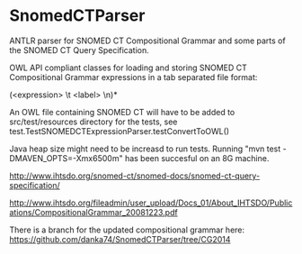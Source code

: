 SnomedCTParser
==============
ANTLR parser for SNOMED CT Compositional Grammar and some parts of the SNOMED CT Query Specification.

OWL API compliant classes for loading and storing SNOMED CT Compositional Grammar expressions in a tab separated file format:

(\<expression> \t \<label> \n)*

An OWL file containing SNOMED CT will have to be added to src/test/resources directory for the tests, see test.TestSNOMEDCTExpressionParser.testConvertToOWL()

Java heap size might need to be increasd to run tests. Running "mvn test -DMAVEN_OPTS=-Xmx6500m" has been succesful on an 8G machine.

http://www.ihtsdo.org/snomed-ct/snomed-docs/snomed-ct-query-specification/

http://www.ihtsdo.org/fileadmin/user_upload/Docs_01/About_IHTSDO/Publications/CompositionalGrammar_20081223.pdf

There is a branch for the updated compositional grammar here: https://github.com/danka74/SnomedCTParser/tree/CG2014

